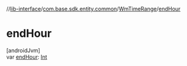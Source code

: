 //[lib-interface](../../../index.md)/[com.base.sdk.entity.common](../index.md)/[WmTimeRange](index.md)/[endHour](end-hour.md)

# endHour

[androidJvm]\
var [endHour](end-hour.md): [Int](https://kotlinlang.org/api/latest/jvm/stdlib/kotlin/-int/index.html)
